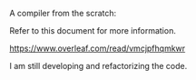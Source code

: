 A compiler from the scratch:

Refer to this document for more information.

https://www.overleaf.com/read/vmcjpfhqmkwr

I am still developing and refactorizing the code.



